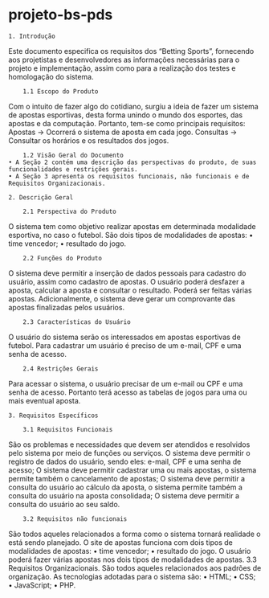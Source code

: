 # projeto-bs-pds
    1. Introdução 
Este documento especifica os requisitos dos “Betting Sports”, fornecendo aos projetistas e desenvolvedores as informações necessárias para o projeto e implementação, assim como para a realização dos testes e homologação do sistema.

        1.1 Escopo do Produto
Com o intuito de fazer algo do cotidiano, surgiu a ideia de fazer um sistema de apostas esportivas, desta forma unindo o mundo dos esportes, das apostas e da computação. Portanto, tem-se como principais requisitos: 
Apostas -> Ocorrerá o sistema de aposta em cada jogo.
Consultas -> Consultar os horários e os resultados dos jogos.

        1.2 Visão Geral do Documento
    • A Seção 2 contém uma descrição das perspectivas do produto, de suas funcionalidades e restrições gerais.
    • A Seção 3 apresenta os requisitos funcionais, não funcionais e de Requisitos Organizacionais.

    2. Descrição Geral 

        2.1 Perspectiva do Produto
O sistema tem como objetivo realizar apostas em determinada modalidade esportiva, no caso o futebol. São dois tipos de modalidades de apostas: 
    • time vencedor;
    • resultado do jogo.



        2.2 Funções do Produto
O sistema deve permitir a inserção de dados pessoais para cadastro do usuário, assim como cadastro de apostas. O usuário poderá desfazer a aposta, calcular a aposta e consultar o resultado. Poderá ser feitas várias apostas.
Adicionalmente, o sistema deve gerar um comprovante das apostas finalizadas pelos usuários. 

        2.3 Características do Usuário
O usuário do sistema serão os interessados em apostas esportivas de futebol. Para cadastrar um usuário é preciso de um e-mail, CPF e uma senha de acesso.

        2.4 Restrições Gerais
Para acessar o sistema, o usuário precisar de um e-mail ou CPF e uma senha de acesso. Portanto terá acesso as tabelas de jogos para uma ou mais eventual aposta. 

    3. Requisitos Específicos 

        3.1 Requisitos Funcionais
São os problemas e necessidades que devem ser atendidos e resolvidos pelo sistema por meio de funções ou serviços.
O sistema deve permitir o registro de dados do usuário, sendo eles: e-mail, CPF e uma senha de acesso;
O sistema deve permitir cadastrar uma ou mais apostas, o sistema permite também o cancelamento de apostas;
O sistema deve permitir a consulta do usuário ao cálculo da aposta, o sistema permite também a consulta do usuário na aposta consolidada;
O sistema deve permitir a consulta do usuário ao seu saldo.

        3.2 Requisitos não funcionais
São todos aqueles relacionados a forma como o sistema tornará realidade o está sendo planejado. 
O site de apostas funciona com dois tipos de modalidades de apostas: 
    • time vencedor;
    • resultado do jogo.
O usuário poderá fazer várias apostas nos dois tipos de modalidades de apostas.
        3.3 Requisitos Organizacionais.
São todos aqueles relacionados aos padrões de organização. As tecnologias adotadas para o sistema são: 
    • HTML;
    • CSS;
    • JavaScript;
    • PHP.
    
